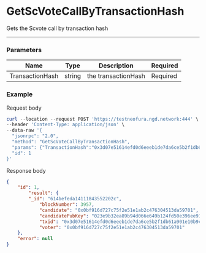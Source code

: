 # GetScVoteCallByTransactionHash
Gets the Scvote call by transaction hash
<hr>

### Parameters
|    Name    | Type | Description | Required |
| ---------- | --- |    ------    | ----|
| TransactionHash     | string|  the transactionHash| Required |



### Example

Request body

```powershell
curl --location --request POST 'https://testneofura.ngd.network:444' \
--header 'Content-Type: application/json' \
--data-raw '{  
  "jsonrpc": "2.0",
  "method": "GetScVoteCallByTransactionHash",
  "params": {"TransactionHash":"0x3d07e51614efd0d6eeeb1de7da6ce5b2f1db61a901e10b9c6715de5add0888fc" },
  "id": 1
}'
```

Response body

```json
{
    "id": 1,
        "result": {
        "_id": "614befeda14111843552202c",
            "blockNumber": 3957,
            "candidate": "0x0bf916d727c75f2e51e1ab2c476304513da59701",
            "candidatePubKey": "023e9b32ea89b94d066e649b124fd50e396ee91369e8e2a6ae1b11c170d022256d",
            "txid": "0x3d07e51614efd0d6eeeb1de7da6ce5b2f1db61a901e10b9c6715de5add0888fc",
            "voter": "0x0bf916d727c75f2e51e1ab2c476304513da59701"
    },
    "error": null
}
```
